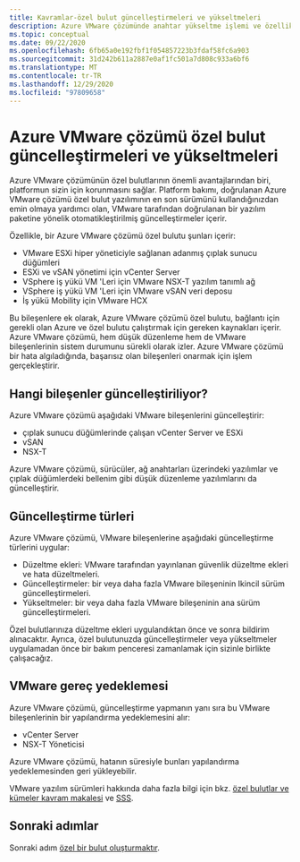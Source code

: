 ```yaml
---
title: Kavramlar-özel bulut güncelleştirmeleri ve yükseltmeleri
description: Azure VMware çözümünde anahtar yükseltme işlemi ve özellikleri hakkında bilgi edinin.
ms.topic: conceptual
ms.date: 09/22/2020
ms.openlocfilehash: 6fb65a0e192fbf1f054857223b3fdaf58fc6a903
ms.sourcegitcommit: 31d242b611a2887e0af1fc501a7d808c933a6bf6
ms.translationtype: MT
ms.contentlocale: tr-TR
ms.lasthandoff: 12/29/2020
ms.locfileid: "97809658"
---
```

# <a name="azure-vmware-solution-private-cloud-updates-and-upgrades"></a>Azure VMware çözümü özel bulut güncelleştirmeleri ve yükseltmeleri

Azure VMware çözümünün özel bulutlarının önemli avantajlarından biri, platformun sizin için korunmasını sağlar. Platform bakımı, doğrulanan Azure VMware çözümü özel bulut yazılımının en son sürümünü kullandığınızdan emin olmaya yardımcı olan, VMware tarafından doğrulanan bir yazılım paketine yönelik otomatikleştirilmiş güncelleştirmeler içerir.

Özellikle, bir Azure VMware çözümü özel bulutu şunları içerir:

- VMware ESXi hiper yöneticiyle sağlanan adanmış çıplak sunucu düğümleri 
- ESXi ve vSAN yönetimi için vCenter Server 
- VSphere iş yükü VM 'Leri için VMware NSX-T yazılım tanımlı ağ  
- VSphere iş yükü VM 'Leri için VMware vSAN veri deposu  
- İş yükü Mobility için VMware HCX  

Bu bileşenlere ek olarak, Azure VMware çözümü özel bulutu, bağlantı için gerekli olan Azure ve özel bulutu çalıştırmak için gereken kaynakları içerir. Azure VMware çözümü, hem düşük düzenleme hem de VMware bileşenlerinin sistem durumunu sürekli olarak izler. Azure VMware çözümü bir hata algıladığında, başarısız olan bileşenleri onarmak için işlem gerçekleştirir. 

## <a name="what-components-get-updated"></a>Hangi bileşenler güncelleştiriliyor?   

Azure VMware çözümü aşağıdaki VMware bileşenlerini güncelleştirir: 

- çıplak sunucu düğümlerinde çalışan vCenter Server ve ESXi 
- vSAN 
- NSX-T 

Azure VMware çözümü, sürücüler, ağ anahtarları üzerindeki yazılımlar ve çıplak düğümlerdeki bellenim gibi düşük düzenleme yazılımlarını da güncelleştirir. 

## <a name="types-of-updates"></a>Güncelleştirme türleri

Azure VMware çözümü, VMware bileşenlerine aşağıdaki güncelleştirme türlerini uygular:

- Düzeltme ekleri: VMware tarafından yayınlanan güvenlik düzeltme ekleri ve hata düzeltmeleri. 
- Güncelleştirmeler: bir veya daha fazla VMware bileşeninin Ikincil sürüm güncelleştirmeleri. 
- Yükseltmeler: bir veya daha fazla VMware bileşeninin ana sürüm güncelleştirmeleri.

Özel bulutlarınıza düzeltme ekleri uygulandıktan önce ve sonra bildirim alınacaktır. Ayrıca, özel bulutunuzda güncelleştirmeler veya yükseltmeler uygulamadan önce bir bakım penceresi zamanlamak için sizinle birlikte çalışacağız. 

## <a name="vmware-appliance-backup"></a>VMware gereç yedeklemesi 

Azure VMware çözümü, güncelleştirme yapmanın yanı sıra bu VMware bileşenlerinin bir yapılandırma yedeklemesini alır:

- vCenter Server 
- NSX-T Yöneticisi 

Azure VMware çözümü, hatanın süresiyle bunları yapılandırma yedeklemesinden geri yükleyebilir. 

VMware yazılım sürümleri hakkında daha fazla bilgi için bkz. [özel bulutlar ve kümeler kavram makalesi](concepts-private-clouds-clusters.md) ve [SSS](faq.md).

## <a name="next-steps"></a>Sonraki adımlar

Sonraki adım [özel bir bulut oluşturmaktır](tutorial-create-private-cloud.md).

<!-- LINKS - external -->

<!-- LINKS - internal -->
